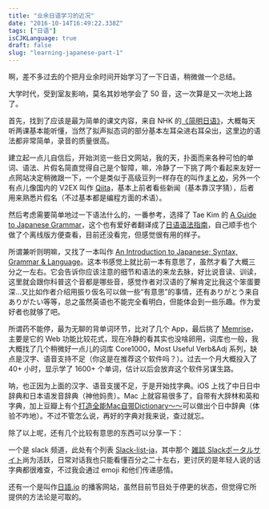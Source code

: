 ```yaml
---
title: "业余日语学习的近况"
date: "2016-10-14T16:49:22.338Z"
tags: ["日语"]
isCJKLanguage: true
draft: false
slug: "learning-japanese-part-1"
---
```


啊，差不多过去的个把月业余时间开始学习了一下日语，稍微做一个总结。

大学时代，受到室友影响，莫名其妙地学会了 50 音，这一次算是又一次地上路了。

<!--more-->

首先，找到了应该是最为简单的课文内容，来自 NHK 的[《简明日语》](http://www.nhk.or.jp/lesson/chinese/)，大概每天听两课基本能听懂，当然了拟声拟态词的部分基本左耳朵进右耳朵出，这里边的语法都非常简单，录音的质量很高。

建立起一点儿自信后，开始浏览一些日文网站，我的天，扑面而来各种可怕的单词、语法、片假名简直觉得自己是个智障，嘛，冷静了一下挑了两个看起来友好一点网站决定稍微跟一下，一个是类似于高级豆列一样存在的叫作[まとめ](http://matome.naver.jp/)，另外一个有点儿像国内的 V2EX 叫作 [Qiita](http://qiita.com/)，基本上前者看些新闻（基本靠汉字猜），后者用来熟悉片假名（不过基本都是编程方面的术语）。

然后考虑需要简单地过一下语法什么的，一番参考，选择了 Tae Kim 的 [A Guide to Japanese Grammar](http://www.guidetojapanese.org/learn/grammar)，这个也有爱好者翻译成了[日语语法指南](http://res.wokanxing.info/jpgramma/index.html)，自己顺手也个做了个离线版方便查看，目前还没看完，但感觉很有用的样子。

所谓兼听则明嘛，又找了一本叫作 [An Introduction to Japanese; Syntax, Grammar & Language](https://github.com/Pomax/nrGrammar)。这本书感觉上就比前一本有意思了，虽然才看了大概三分之一左右。它会告诉你应该注意的细节和语法的来龙去脉，好比说音读、训读，这里就会跟你科普这个音都是哪些音，感觉作者对汉语的了解肯定比我这个笨蛋要深…又比如作者介绍用振り仮名可以做一些“有意思”的事情，还有ありがとう来自ありがたい等等，总之虽然英语也不能完全看明白，但能体会到一些乐趣。作为爱好者也就够了吧。

所谓药不能停，最为无聊的背单词环节，比对了几个 App，最后挑了 [Memrise](http://www.memrise.com/home/)，主要是它的 Web 功能比较花式，现在冷静的看其实也没啥卵用，词库也一般，我大概找了几个稍微好一点儿的词库 Core1000，Most Useful Verb&Adj 系列，缺点是汉字、语音支持不足（你这是在推荐这个软件吗？）。过去一个月大概投入了 40+ 小时，显示学了 1600+ 个单词，估计以后会放弃这个软件另谋生路。

呐，也正因为上面的汉字、语音支援不足，于是开始找字典。iOS 上找了中日日中辞典和日本语发音辞典（神他妈贵）。Mac 上就容易很多了，自带有大辞林和英和字典，加上豆瓣上有个[打造全能Mac自带Dictionary～～](https://www.douban.com/group/topic/9591106/)可以做出个日中辞典（体验不咋地）。不过不管怎么说，再好的字典对我来说，查过就忘。

除了以上呢，还有几个比较有意思的东西可以分享一下：

一个是 slack 频道，此处有个列表 [Slack-list-ja](http://bokuweb.github.io/slack-list-ja/)，其中那个 [雑談 Slackポータルサイト](http://samezi-but.com/zdnj.html)尚为活跃，日常对话我也只能看懂百分之二十左右，更讨厌的是年轻人说的话字典都很难查，不过我会通过 emoji 和他们传递感情。

还有一个是叫作[日語.io](http://riyu.io/) 的播客网站，虽然目前节目处于停更的状态，但觉得它所提供的方法论是可取的。
